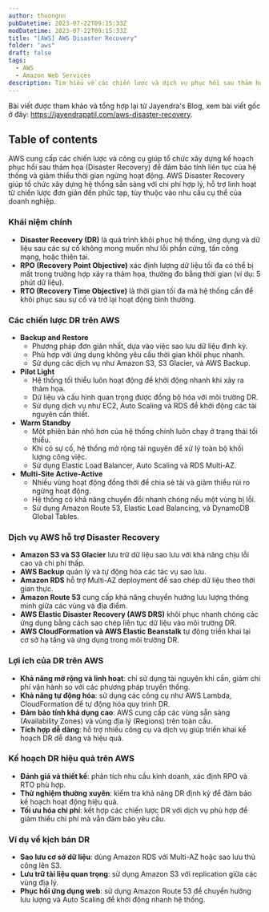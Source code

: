 ```yaml
---
author: thuongnn
pubDatetime: 2023-07-22T09:15:33Z
modDatetime: 2023-07-22T09:15:33Z
title: "[AWS] AWS Disaster Recovery"
folder: "aws"
draft: false
tags:
  - AWS
  - Amazon Web Services
description: Tìm hiểu về các chiến lược và dịch vụ phục hồi sau thảm họa của AWS, đảm bảo tính liên tục của doanh nghiệp.
---
```


Bài viết được tham khảo và tổng hợp lại từ Jayendra's Blog, xem bài viết gốc ở đây: https://jayendrapatil.com/aws-disaster-recovery.

## Table of contents

AWS cung cấp các chiến lược và công cụ giúp tổ chức xây dựng kế hoạch phục hồi sau thảm họa (Disaster Recovery) để đảm bảo tính liên tục của hệ thống và giảm thiểu thời gian ngừng hoạt động. AWS Disaster Recovery giúp tổ chức xây dựng hệ thống sẵn sàng với chi phí hợp lý, hỗ trợ linh hoạt từ chiến lược đơn giản đến phức tạp, tùy thuộc vào nhu cầu cụ thể của doanh nghiệp.

### **Khái niệm chính**

- **Disaster Recovery (DR)** là quá trình khôi phục hệ thống, ứng dụng và dữ liệu sau các sự cố không mong muốn như lỗi phần cứng, tấn công mạng, hoặc thiên tai.
- **RPO (Recovery Point Objective)** xác định lượng dữ liệu tối đa có thể bị mất trong trường hợp xảy ra thảm họa, thường đo bằng thời gian (ví dụ: 5 phút dữ liệu).
- **RTO (Recovery Time Objective)** là thời gian tối đa mà hệ thống cần để khôi phục sau sự cố và trở lại hoạt động bình thường.

### **Các chiến lược DR trên AWS**

- **Backup and Restore**
  - Phương pháp đơn giản nhất, dựa vào việc sao lưu dữ liệu định kỳ.
  - Phù hợp với ứng dụng không yêu cầu thời gian khôi phục nhanh.
  - Sử dụng các dịch vụ như Amazon S3, S3 Glacier, và AWS Backup.
- **Pilot Light**
  - Hệ thống tối thiểu luôn hoạt động để khởi động nhanh khi xảy ra thảm họa.
  - Dữ liệu và cấu hình quan trọng được đồng bộ hóa với môi trường DR.
  - Sử dụng dịch vụ như EC2, Auto Scaling và RDS để khởi động các tài nguyên cần thiết.
- **Warm Standby**
  - Một phiên bản nhỏ hơn của hệ thống chính luôn chạy ở trạng thái tối thiểu.
  - Khi có sự cố, hệ thống mở rộng tài nguyên để xử lý toàn bộ khối lượng công việc.
  - Sử dụng Elastic Load Balancer, Auto Scaling và RDS Multi-AZ.
- **Multi-Site Active-Active**
  - Nhiều vùng hoạt động đồng thời để chia sẻ tải và giảm thiểu rủi ro ngừng hoạt động.
  - Hệ thống có khả năng chuyển đổi nhanh chóng nếu một vùng bị lỗi.
  - Sử dụng Amazon Route 53, Elastic Load Balancing, và DynamoDB Global Tables.

### **Dịch vụ AWS hỗ trợ Disaster Recovery**

- **Amazon S3 và S3 Glacier** lưu trữ dữ liệu sao lưu với khả năng chịu lỗi cao và chi phí thấp.
- **AWS Backup** quản lý và tự động hóa các tác vụ sao lưu.
- **Amazon RDS** hỗ trợ Multi-AZ deployment để sao chép dữ liệu theo thời gian thực.
- **Amazon Route 53** cung cấp khả năng chuyển hướng lưu lượng thông minh giữa các vùng và địa điểm.
- **AWS Elastic Disaster Recovery (AWS DRS)** khôi phục nhanh chóng các ứng dụng bằng cách sao chép liên tục dữ liệu vào môi trường DR.
- **AWS CloudFormation và AWS Elastic Beanstalk** tự động triển khai lại cơ sở hạ tầng và ứng dụng trong môi trường DR.

### **Lợi ích của DR trên AWS**

- **Khả năng mở rộng và linh hoạt**: chỉ sử dụng tài nguyên khi cần, giảm chi phí vận hành so với các phương pháp truyền thống.
- **Khả năng tự động hóa**: sử dụng các công cụ như AWS Lambda, CloudFormation để tự động hóa quy trình DR.
- **Đảm bảo tính khả dụng cao**: AWS cung cấp các vùng sẵn sàng (Availability Zones) và vùng địa lý (Regions) trên toàn cầu.
- **Tích hợp dễ dàng**: hỗ trợ nhiều công cụ và dịch vụ giúp triển khai kế hoạch DR dễ dàng và hiệu quả.

### **Kế hoạch DR hiệu quả trên AWS**

- **Đánh giá và thiết kế**: phân tích nhu cầu kinh doanh, xác định RPO và RTO phù hợp.
- **Thử nghiệm thường xuyên**: kiểm tra khả năng DR định kỳ để đảm bảo kế hoạch hoạt động hiệu quả.
- **Tối ưu hóa chi phí**: kết hợp các chiến lược DR với dịch vụ phù hợp để giảm thiểu chi phí mà vẫn đảm bảo yêu cầu.

### **Ví dụ về kịch bản DR**

- **Sao lưu cơ sở dữ liệu**: dùng Amazon RDS với Multi-AZ hoặc sao lưu thủ công lên S3.
- **Lưu trữ tài liệu quan trọng**: sử dụng Amazon S3 với replication giữa các vùng địa lý.
- **Phục hồi ứng dụng web**: sử dụng Amazon Route 53 để chuyển hướng lưu lượng và Auto Scaling để khởi động nhanh hệ thống.
